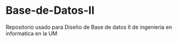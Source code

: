 # Base-de-Datos-II
Repositorio usado para Diseño de Base de datos II de ingenieria en informatica en la UM
